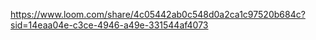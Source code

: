 https://www.loom.com/share/4c05442ab0c548d0a2ca1c97520b684c?sid=14eaa04e-c3ce-4946-a49e-331544af4073
